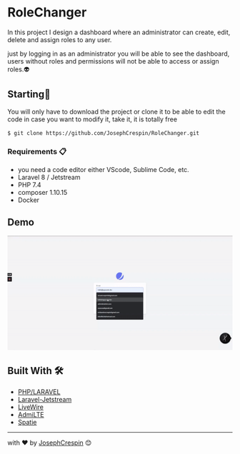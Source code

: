 
# RoleChanger

In this project I design a dashboard where an administrator can create, edit, delete and assign roles to any user.

just by logging in as an administrator you will be able to see the dashboard, users without roles and permissions will not be able to access or assign roles.👽

## Starting🚀

You will only have to download the project or clone it to be able to edit the code in case you want to modify it, take it, it is totally free

```
$ git clone https://github.com/JosephCrespin/RoleChanger.git
```

### Requirements 📋

-  you need a code editor either VScode, Sublime Code, etc.
-  Laravel 8 / Jetstream
-  PHP 7.4
-  composer 1.10.15
-  Docker

## Demo 

![DemoOne](DemoOne.gif)


## Built With 🛠️

* [PHP/LARAVEL](https://laravel.com) 
* [Laravel-Jetstream](https://jetstream.laravel.com/2.x/introduction.html)
* [LiveWire](https://laravel-livewire.com) 
* [AdmiLTE](https://github.com/jeroennoten/Laravel-AdminLTE/wiki)
* [Spatie](https://spatie.be/) 


---
 with ❤️ by [JosephCrespin](https://github.com/JosephCrespin) 😊
